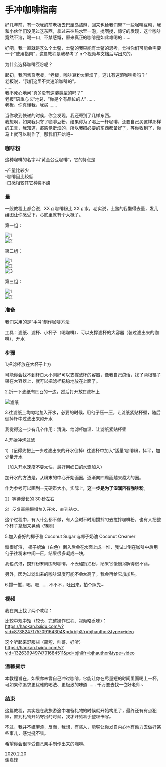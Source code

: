 # 手冲咖啡指南  

好几年前，有一次我的前老板去巴厘岛旅游，回来也给我们带了一些咖啡豆粉，我和小伙伴们没见过这东西，拿过来往热水里一泡，搅啊搅，惊讶的发现，这个咖啡竟然不溶，喝一口，不禁感慨，原来真正的咖啡是如此难喝的 ……  

好吧，我一直就是这么个土鳖，土鳖的我只能有土鳖的思考，觉得你们可能会需要一个“使用指南”，这篇教程是我参考了 n 个视频与文档后写出来的。  

为什么选择咖啡豆粉呢？  

起初，我问售货老板，“老板，咖啡豆粉太麻烦了，这儿有速溶咖啡卖吗？”  
老板说，“我们这里不卖速溶咖啡的”。  
……  
我不死心地问“真的没有速溶类型的吗？”  
老板“语重心长”地说，“你是个有品位的人” ……  
老板，你真懂我，我买 ……  

当你收到快递的时候，你会发现，我还寄到了几样东西。  
我想啊，如果我只寄了咖啡豆粉，结果你为了喝上一杯咖啡，还要自己买这样那样的工具，我知道，那感觉挺烦的，所以我把必要的东西都备好了，等你收到了，你马上就可以制作了，那我们开始吧~  

### 咖啡粉  

这种咖啡的名字叫“黄金公豆咖啡”，它的特点是  

-产量比较少  
-咖啡因比较低  
-口感相较其它种类不酸  

### 量  

一般教程上都会说，XX g 咖啡粉比 XX g 水，老实说，土鳖的我懒得去量，发几组图让你感受下，心底里就有个大概了。  

第一组：  

![1](04.png)  
![2](05.png)  

第二组：  

![1](01.png)  
![2](02.png)  
![3](03.png)  

第三组：  

![1](06.png)  
![2](07.png)  

### 准备  

我们采用的是“手冲”制作咖啡方法  

工具：滤纸、滤杯、小杯子（喝咖啡）、可以支撑滤杯的大容器（装过滤出来的咖啡）、开水  

### 步骤  

1.把滤杯放在大杯子上方  

可能你会找不到杯口大小刚好可以支撑滤杯的容器，像我自己的话，找了两根筷子架在大容器上，就可以把滤杯稳稳地放在上面了。  

2.折一下滤纸有凹凸的一边，然后打开放在滤杯上  

![滤纸](08.png)  

3.往滤纸上均匀地加入开水，必要的时候，用勺子压一压，让滤纸紧贴杯壁，随后倒掉杯中过滤出来的开水  

我觉得这一步有几个作用：清洗、给滤杯加温、让滤纸紧贴杯壁  

4.开始冲泡过滤  

1）（记得先把上一步过滤出来的开水倒掉）往滤杯中加入“适量”咖啡粉，抖平，加少量开水  

（加入开水速度不要太快，最好用细口的水壶加入）  

加开水的方法是，从粉末的中心开始画圈，逐渐向四周画越来越大的圈。  

作为参考可以画到一元硬币大小，实际上，**这一步是为了湿润所有咖啡粉**。  

2）等待漫长的 30 秒左右  

3）反复画圈慢慢加入开水，直到结束。  

这个过程中，有人什么都不做，有人会时不时用搅拌勺去搅拌咖啡粉，也有人把整个杯子拿起来晃动（转圈）

5.加入备好的椰子糖 Coconut Sugar 与椰子奶油 Coconut Creamer

糖很好溶，
椰子奶油（白色）倒入后会在水面上成一堆，我试过倒在咖啡中后用勺子往粉末中间一压，结果很多凝成一块。

我也试过，搅拌粉末周围的咖啡，不去碰奶油粉，结果它慢慢溶解得很不错。

另外，因为过滤出来的咖啡温度可能不会太高了，我会再给它加加热。

6.搅一搅，喝，嗯 …… 不不不，吐出来，拍个照先~

### 视频  

我在网上找了两个教程：  

比较中规中矩（较长、完整操作过程、视频略乏味）：  
https://haokan.baidu.com/v?vid=8738247175309164304&pd=bjh&fr=bjhauthor&type=video  

这个听起来舒服些（简短、帅哥、好听）：  
https://haokan.baidu.com/v?vid=13263994974701684511&pd=bjh&fr=bjhauthor&type=video  

### 温馨提示  

本教程旨在，如果你未曾自己冲过咖啡，它能让你在尽量短的时间里面喝上一杯。可如果你追求更优雅的喝法、更极致的味道 …… 千万要去找一位好老师~  

### 结束  

这篇教程，其实是在我旅游途中准备礼物的时候就开始构思了，最终还有有点犯懒，直到礼物开始寄出的时候，我才开始着手整理书写。  

不过，我并不嫌麻烦，反而，我想，有些人，能够让你发自内心地有动力去做好某些事儿，感觉挺不错。  

希望你会很享受自己亲手制作出来的咖啡。  

2020.2.20  
谢嘉锋